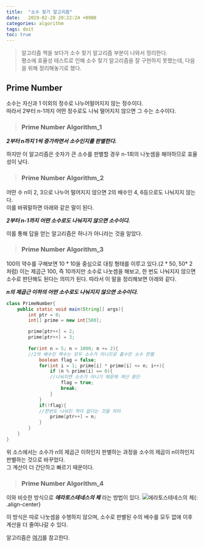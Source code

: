 ```yaml
---
title:  "소수 찾기 알고리즘"
date:   2019-02-28 20:22:24 +0900
categories: algorithm
tags: doit
toc: true
---
```


> 알고리즘 책을 보다가 소수 찾기 알고리즘 부분이 나와서 정리한다.  
> 평소에 효율성 테스트로 인해 소수 찾기 알고리즘을 잘 구현하지 못했는데, 다음을 위해 정리해놓기로 했다. 

## Prime Number

소수는 자신과 1 이외의 정수로 나누어떨어지지 않는 정수이다.  
따라서 2부터 n-1까지 어떤 정수로도 나눠 떨어지지 않으면 그 수는 소수이다.

> ### Prime Number Algorithm_1

**_2부터 n까지 1씩 증가하면서 소수인지를 판별한다._**  

하지만 이 알고리즘은 숫자가 큰 소수를 판별할 경우 n-1회의 나눗셈을 해야하므로 효율성이 낮다.

> ### Prime Number Algorithm_2

어떤 수 n이 2, 3으로 나누어 떨어지지 않으면 2의 배수인 4, 6등으로도 나눠지지 않는다.  
이를 바꿔말하면 아래와 같은 말이 된다. 
  
**_2부터 n-1까지 어떤 소수로도 나눠지지 않으면 소수이다._**  
  
이를 통해 답을 얻는 알고리즘은 하나가 아니라는 것을 알았다. 

> ### Prime Number Algorithm_3

100의 약수를 구해보면 10 * 10을 중심으로 대칭 형태를 이루고 있다.(2 * 50, 50* 2 처럼)
이는 제곱근 100, 즉 10까지만 소수로 나눗셈을 해보고, 한 번도 나눠지지 않으면 소수로 판단해도 된다는 의미가 된다. 따라서 이 말을 정리해보면 아래와 같다.

**_n의 제곱근 이하의 어떤 소수로도 나눠지지 않으면 소수이다._**  
  
```java
class PrimeNumber{
	public static void main(String[] args){
		int ptr = 0;
		int[] prime = new int[500];

		prime[ptr++] = 2; 
		prime[ptr++] = 3;
	
		for(int n = 5; n < 1000; n += 2){ 
		//2의 배수인 짝수는 모두 소수가 아니므로 홀수만 소수 판별
			boolean flag = false;
			for(int i = 1; prime[i] * prime[i] <= n; i++){
				if (n % prime[i] == 0){ 
				//나눠지면 소수가 아니기 때문에 계산 중단
					flag = true;
					break;
				}
			}
			if(!flag){ 
			//한번도 나눠진 적이 없다는 것을 의미
				prime[ptr++] = n;
			}
		}
	}
}
```

위 소스에서는 소수가 n의 제곱근 이하인지 판별하는 과정을 소수의 제곱이 n이하인지 판별하는 것으로 바꾸었다.  
그 계산이 더 간단하고 빠르기 때문이다.  

> ### Prime Number Algorithm_4

이와 비슷한 방식으로 _**에라토스테네스의 체**_ 라는 방법이 있다. 
![에라토스테네스의 체](https://upload.wikimedia.org/wikipedia/commons/b/b9/Sieve_of_Eratosthenes_animation.gif){: .align-center}  

이 방식은 따로 나눗셈을 수행하지 않으며, 소수로 판별된 수의 배수를 모두 없애 이후 계산을 더 줄여나갈 수 있다.

알고리즘은 [여기](https://ko.wikipedia.org/wiki/%EC%97%90%EB%9D%BC%ED%86%A0%EC%8A%A4%ED%85%8C%EB%84%A4%EC%8A%A4%EC%9D%98_%EC%B2%B4)를 참고한다.